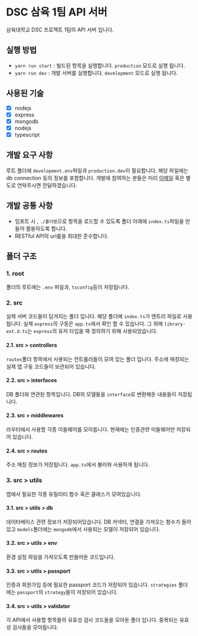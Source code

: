 # DSC 삼육 1팀 API 서버

삼육대학교 DSC 프로젝트 1팀의 API 서버 입니다.

## 실행 방법

-   `yarn run start` : 빌드된 항목을 실행합니다. `production` 모드로 실행 됩니다.
-   `yarn run dev` : 개발 서버를 실행합니다. `development` 모드로 실행 됩니다.

## 사용된 기술

-   [x] nodejs
-   [x] express
-   [x] mongodb
-   [x] nodejs
-   [x] typescript

## 개발 요구 사항

루트 폴더에 `development.env`파일과 `production.dev`이 필요합니다. 해당 파일에는 db connection 등의 정보를 포함합니다.
개발에 참여하는 분들은 미리 [이메일](mailto:dev.yoogomja@gmail.com) 혹은 별도로 연락주시면 전달하겠습니다.

## 개발 공통 사항

-   임포트 시 , `./폴더명`으로 항목을 로드할 수 있도록 폴더 아래에 `index.ts`파일을 만들어 활용하도록 합니다.
-   RESTful API의 url룰을 최대한 준수합니다.

## 폴더 구조

### 1. root

폴더의 루트에는 `.env` 파일과, `tsconfig`등이 저장됩니다.

### 2. src

실제 서버 코드들이 담겨지는 폴더 입니다. 해당 폴더에 `index.ts`가 엔트리 파일로 사용됩니다. 실제 `express`의 구동은 `app.ts`에서 확인 할 수 있습니다.
그 외에 `library-ext.d.ts`는 `express`의 유저 타입을 재 정의하기 위해 사용되었습니다.

#### 2.1. src > controllers

`routes`폴더 항목에서 사용되는 컨트롤러들이 모여 있는 폴더 입니다. 주소에 매칭되는 실제 앱 구동 코드들이 보관되어 있습니다.

#### 2.2. src > interfaces

DB 폴더와 연관된 항목입니다. DB의 모델들을 `interface`로 변환해둔 내용들이 저장됩니다.

#### 2.3. src > middlewares

라우터에서 사용할 각종 미들웨어를 모아둡니다. 현재에는 인증관련 미들웨어만 저장되어 있습니다.

#### 2.4. src > routes

주소 매칭 정보가 저장됩니다. `app.ts`에서 불러와 사용하게 됩니다.

### 3. src > utils

앱에서 필요한 각종 유틸리티 함수 혹은 클래스가 모여있습니다.

#### 3.1. src > utils > db

데이터베이스 관련 정보가 저장되어있습니다. DB 커넥터, 연결을 가져오는 함수가 들어있고 `models`폴더에는 `mongodb`에서 사용되는 모델이 저장되어 있습니다.

#### 3.2. src > utils > env

환경 설정 파일을 가져오도록 만들어둔 코드입니다.

#### 3.3. src > utils > passport

인증과 회원가입 등에 필요한 passport 코드가 저장되어 있습니다. `strategies` 폴더에는 `passport`의 `strategy`들이 저장되어 있습니다.

#### 3.4. src > utils > validator

각 API에서 사용할 항목들의 유효성 검사 코드들을 모아둔 폴더 입니다. 중복되는 유효성 검사들을 모아둡니다.
